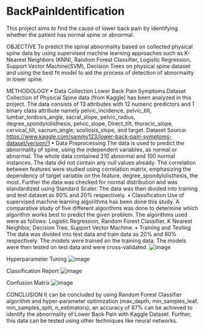 # BackPainIdentification
This project aims to find the cause of lower back pain by identifying whether the patient has normal spine or abnormal.

OBJECTIVE
To predict the spinal abnormality based on collected physical spine data by using supervised 
machine learning approaches such as K-Nearest Neighbors (KNN), Random Forest Classifier, 
Logistic Regression, Support Vector Machine(SVM), Decision Trees on physical spine dataset 
and using the best fit model to aid the process of detection of abnormality in lower spine.

METHODOLOGY
• Data Collection
Lower Back Pain Symptoms Dataset Collection of Physical Spine data (from Kaggle) has 
been analyzed in this project. The data consists of 13 attributes with 12 numeric 
predictors and 1 binary class attribute namely pelvic_incidence, pelvic_tilt, 
lumbar_lordosis_angle, sacral_slope, pelvic_radius, degree_spondylolisthesis, 
pelvic_slope, Direct_tilt, thoracic_slope, cervical_tilt, sacrum_angle, scoliosis_slope, and 
target. 
Dataset Source: https://www.kaggle.com/sammy123/lower-back-pain-symptoms-dataset/version/1
• Data Preprocessing
The data is used to predict the abnormality of spine, using the independent variables, as 
normal or abnormal. The whole data contained 210 abnormal and 100 normal instances. 
The data did not contain any null values already. The correlation between features were 
studied using correlation matrix, emphasizing the dependency of target variable on the 
feature, degree_spondylolisthesis, the most. Further the data was checked for normal 
distribution and was standardized using Standard Scaler. The data was then divided into 
training and test dataset as 80% and 20% respectively.
• Classification
Use of supervised machine learning algorithms has been done this study. A comparative 
study of five different algorithms was done to determine which algorithm works best to 
predict the given problem. The algorithms used were as follows: Logistic Regression, 
Random Forest Classifier, K Nearest Neighbor, Decision Tree, Support Vector Machine.
• Training and Testing
The data was divided into test data and train data as 20% and 80% respectively. The 
models were trained on the training data. The models were then tested on test data and 
were cross-validated.
![image](https://user-images.githubusercontent.com/84454062/235827751-14f208b5-2bb0-48f1-9a2f-6268b5e0d1b7.png)

Hyperparameter Tuning
![image](https://user-images.githubusercontent.com/84454062/235827910-22679476-1f2b-4a3a-87f3-21c26adca3f5.png)

Classification Report
![image](https://user-images.githubusercontent.com/84454062/235828042-768fe9f3-456a-48e3-bda2-d0799316653d.png)

Confusion Matrix
![image](https://user-images.githubusercontent.com/84454062/235827992-0f10f90c-f373-4dd2-b157-555bb7ba4d96.png)

CONCLUSION 
It can be concluded by using Random Forest Classifier algorithm and hyper-parameter 
optimization (max_depth, min_samples_leaf, min_samples_split, n_estimators), an 
accuracy of 87% can be achieved to identify the abnormality of Lower Back Pain with 
Kaggle Dataset.
Further, this data can be tested using other techniques like neural networks.


